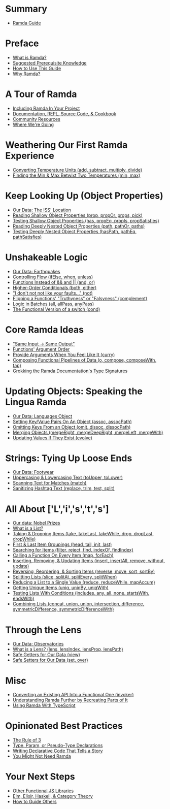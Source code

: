 # Summary

- [Ramda Guide](./intro.md)

# Preface

- [What is Ramda?]()
- [Suggested Prerequisite Knowledge]()
- [How to Use This Guide]()
- [Why Ramda?]()

# A Tour of Ramda

- [Including Ramda In Your Project]()
- [Documentation, REPL, Source Code, & Cookbook]()
- [Community Resources]()
- [Where We're Going]()

# Weathering Our First Ramda Experience

- [Converting Temperature Units (add, subtract, multiply, divide)]()
- [Finding the Min & Max Betwixt Two Temperatures (min, max)]()

# Keep Looking Up (Object Properties)

- [Our Data: The ISS' Location]()
- [Reading Shallow Object Properties (prop, propOr, props, pick)]()
- [Testing Shallow Object Properties (has, propEq, propIs, propSatisfies)]()
- [Reading Deeply Nested Object Properties (path, pathOr, paths)]()
- [Testing Deeply Nested Object Properties (hasPath, pathEq, pathSatisfies)]()

# Unshakeable Logic

- [Our Data: Earthquakes]()
- [Controlling Flow (ifElse, when, unless)]()
- [Functions Instead of && and || (and, or)]()
- [Higher-Order Conditionals (both, either)]()
- ["I don't not not like your faults..." (not)]()
- [Flipping a Functions' "Truthyness" or "Falsyness" (complement)]()
- [Logic in Batches (all, allPass, anyPass)]()
- [The Functional Version of a switch (cond)]()

# Core Ramda Ideas

- ["Same Input → Same Output"]()
- [Functions' Argument Order]()
- [Provide Arguments When You Feel Like It (curry)]()
- [Composing Functional Pipelines of Data (o, compose, composeWith, tap)]()
- [Grokking the Ramda Documentation's Type Signatures]()

# Updating Objects: Speaking the Lingua Ramda

- [Our Data: Languages Object]()
- [Setting Key/Value Pairs On An Object (assoc, assocPath)]()
- [Omitting Keys From an Object (omit, dissoc, dissocPath)]()
- [Merging Objects (mergeRight, mergeDeepRight, mergeLeft, mergeWith)]()
- [Updating Values If They Exist (evolve)]()

# Strings: Tying Up Loose Ends

- [Our Data: Footwear]()
- [Uppercasing & Lowercasing Text (toUpper, toLower)]()
- [Scanning Text for Matches (match)]()
- [Sanitizing Hashtag Text (replace, trim, test, split)]()

# All About ['L','i','s','t','s']

- [Our data: Nobel Prizes]()
- [What is a List?]()
- [Taking & Dropping Items (take, takeLast, takeWhile, drop, dropLast, dropWhile)]()
- [First & Last Item Groupings (head, tail, init, last)]()
- [Searching for Items (filter, reject, find, indexOf, findIndex)]()
- [Calling a Function On Every Item (map, forEach)]()
- [Inserting, Removing, & Updating Items (insert, insertAll, remove, without, update)]()
- [Reversing, Reordering, & Sorting Items (reverse, move, sort, sortBy)]()
- [Splitting Lists (slice, splitAt, splitEvery, splitWhen)]()
- [Reducing a List to a Single Value (reduce, reduceWhile, mapAccum)]()
- [Getting Unique Items (uniq, uniqBy, uniqWith)]()
- [Testing Lists With Conditions (includes, any, all, none, startsWith, endsWith)]()
- [Combining Lists (concat, union, union, intersection, difference, symmetricDifference, symmetricDifferenceWith)]()

# Through the Lens

- [Our Data: Observatories]()
- [What is a Lens? (lens, lensIndex, lensProp, lensPath)]()
- [Safe Getters for Our Data (view)]()
- [Safe Setters for Our Data (set, over)]()

# Misc

- [Converting an Existing API Into a Functional One (invoker)]()
- [Understanding Ramda Further by Recreating Parts of It]()
- [Using Ramda With TypeScript]()

# Opinionated Best Practices

- [The Rule of 3]()
- [Type, Param, or Pseudo-Type Declarations]()
- [Writing Declarative Code That Tells a Story]()
- [You Might Not Need Ramda]()

# Your Next Steps

- [Other Functional JS Libraries]()
- [Elm, Elixir, Haskell, & Category Theory]()
- [How to Guide Others]()


<!--# Preface-->

<!--- [What is Ramda?](./preface_what_is_ramda.md)-->
<!--- [Suggested Prerequisite Knowledge](./preface_prerequisites.md)-->
<!--- [How to Use This Guide](./preface_how_to_use.md)-->
<!--- [Why Ramda?](./preface_why_ramda.md)-->

<!--# A Tour of Ramda-->

<!--- [Including Ramda In Your Project](./tour_including_ramda.md)-->
<!--- [Documentation, REPL, Source Code, & Cookbook](./tour_docs.md)-->
<!--- [Community Resources](./tour_community.md)-->
<!--- [Where We're Going](./tour_where_were_going.md)-->

<!--# Weathering Our First Ramda Experience-->

<!--- [Converting Temperature Units (add, subtract, multiply, divide)](./weather_basic_math.md)-->
<!--- [Finding the Min & Max Betwixt Two Temperatures (min, max)](./weather_min_max.md)-->

<!--# Keep Looking Up (Object Properties)-->

<!--- [Our Data: The ISS' Location](./props_intro.md)-->
<!--- [Reading Shallow Object Properties (prop, propOr, props, pick)](./props_shallow.md)-->
<!--- [Testing Shallow Object Properties (has, propEq, propIs, propSatisfies)](./props_shallow_test.md)-->
<!--- [Reading Deeply Nested Object Properties (path, pathOr, paths)](./props_deep.md)-->
<!--- [Testing Deeply Nested Object Properties (hasPath, pathEq, pathSatisfies)](./props_deep_test.md)-->

<!--# Unshakeable Logic-->

<!--- [Our Data: Earthquakes](./logic_intro.md)-->
<!--- [Controlling Flow (ifElse, when, unless)](./logic_control_flow.md)-->
<!--- [Functions Instead of && and || (and, or)](./logic_and_or.md)-->
<!--- [Higher-Order Conditionals (both, either)](./logic_both_either.md)-->
<!--- ["I don't not not like your faults..." (not)](./logic_not.md)-->
<!--- [Flipping a Functions' "Truthyness" or "Falsyness" (complement)](./logic_complement.md)-->
<!--- [Logic in Batches (all, allPass, anyPass)](./logic_batch_logic.md)-->
<!--- [The Functional Version of a switch (cond)](./logic_cond.md)-->

<!--# Core Ramda Ideas-->

<!--- ["Same Input → Same Output"](./core_idempotency.md)-->
<!--- [Functions' Argument Order](./core_arg_order.md)-->
<!--- [Provide Arguments When You Feel Like It (curry)](./core_curry.md)-->
<!--- [Composing Functional Pipelines of Data (o, compose, composeWith, tap)](./core_pipelines.md)-->
<!--- [Grokking the Ramda Documentation's Type Signatures](./core_signatures.md)-->

<!--# Updating Objects: Speaking the Lingua Ramda-->

<!--- [Our Data: Languages Object](./language_intro.md)-->
<!--- [Setting Key/Value Pairs On An Object (assoc, assocPath)](./language_assoc.md)-->
<!--- [Omitting Keys From an Object (omit, dissoc, dissocPath)](./language_omitting.md)-->
<!--- [Merging Objects (mergeRight, mergeDeepRight, mergeLeft, mergeWith)](./language_merging.md)-->
<!--- [Updating Values If They Exist (evolve)](./language_evolving.md)-->

<!--# Strings: Tying Up Loose Ends-->

<!--- [Our Data: Footwear](./strings_intro.md)-->
<!--- [Uppercasing & Lowercasing Text (toUpper, toLower)](./strings_casing.md)-->
<!--- [Scanning Text for Matches (match)](./strings_match.md)-->
<!--- [Sanitizing Hashtag Text (replace, trim, test, split)](./strings_misc.md)-->

<!--# All About ['L','i','s','t','s']-->

<!--- [Our data: Nobel Prizes](./lists_intro.md)-->
<!--- [What is a List?](./lists_what_is.md)-->
<!--- [Taking & Dropping Items (take, takeLast, takeWhile, drop, dropLast, dropWhile)](./lists_take_drop.md)-->
<!--- [First & Last Item Groupings (head, tail, init, last)](./lists_first_last.md)-->
<!--- [Searching for Items (filter, reject, find, indexOf, findIndex)](./lists_search.md)-->
<!--- [Calling a Function On Every Item (map, forEach)](./lists_map_foreach.md)-->
<!--- [Inserting, Removing, & Updating Items (insert, insertAll, remove, without, update)](./lists_crud.md)-->
<!--- [Reversing, Reordering, & Sorting Items (reverse, move, sort, sortBy)](./lists_sorting.md)-->
<!--- [Splitting Lists (slice, splitAt, splitEvery, splitWhen)](./lists_splitting.md)-->
<!--- [Reducing a List to a Single Value (reduce, reduceWhile, mapAccum)](./lists_reduce.md)-->
<!--- [Getting Unique Items (uniq, uniqBy, uniqWith)](./lists_uniq.md)-->
<!--- [Testing Lists With Conditions (includes, any, all, none, startsWith, endsWith)](./lists_testing_conds.md)-->
<!--- [Combining Lists (concat, union, union, intersection, difference, symmetricDifference, symmetricDifferenceWith)](./lists_combining.md)-->

<!--# Through the Lens-->

<!--- [Our Data: Observatories](./lens_intro.md)-->
<!--- [What is a Lens? (lens, lensIndex, lensProp, lensPath)](./lens_what_is.md)-->
<!--- [Safe Getters for Our Data (view)](./lens_safe_getters.md)-->
<!--- [Safe Setters for Our Data (set, over)](./lens_safe_setters.md)-->

<!--# Misc-->

<!--- [Converting an Existing API Into a Functional One (invoker)](./invoker.md)-->
<!--- [Understanding Ramda Further by Recreating Parts of It](./recreating.md)-->
<!--- [Using Ramda With TypeScript](./ts.md)-->

<!--# Opinionated Best Practices-->

<!--- [The Rule of 3](./best_practices_rule_of_3.md)-->
<!--- [Type, Param, or Pseudo-Type Declarations](./best_practices_types.md)-->
<!--- [Writing Declarative Code That Tells a Story](./best_practices_tell_a_story.md)-->
<!--- [You Might Not Need Ramda](./you_might_not_need_ramda.md)-->

<!--# Your Next Steps-->

<!--- [Other Functional JS Libraries](./next_steps_other_libs.md)-->
<!--- [Elm, Elixir, Haskell, & Category Theory](./next_steps_langs.md)-->
<!--- [How to Guide Others](./next_steps_guiding_others.md)-->
